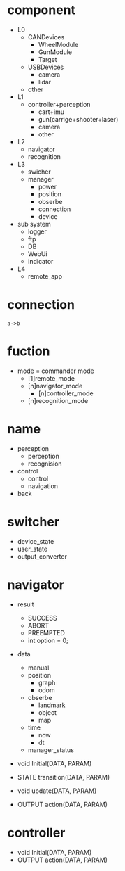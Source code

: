 # component

* L0
    * CANDevices
        * WheelModule
        * GunModule
        * Target
    * USBDevices
        * camera
        * lidar
    * other
* L1
    * controller+perception
        * cart+imu
        * gun(carrige+shooter+laser)
        * camera
        * other
* L2
    * navigator
    * recognition
* L3
    * swicher
    * manager
        * power
        * position
        * obserbe
        * connection
        * device
* sub system
    * logger
    * ftp
    * DB
    * WebUi
    * indicator
* L4
    * remote_app

# connection

```plantuml
a->b
```

# fuction
* mode = commander mode
    * [1]remote_mode
    * [n]navigator_mode
        * [n]controller_mode
    * [n]recognition_mode

# name 
* perception
    * perception
    * recognision
* control
    * control
    * navigation
* back

# switcher
* device_state
* user_state
* output_converter

# navigator
* result
    * SUCCESS
    * ABORT
    * PREEMPTED 
    * int option = 0;

* data
    * manual
    * position
        * graph
        * odom
    * obserbe
        * landmark
        * object
        * map
    * time
        * now
        * dt
    * manager_status

* void Initial(DATA, PARAM)
* STATE transition(DATA, PARAM)
* void update(DATA, PARAM)
* OUTPUT action(DATA, PARAM)



# controller
* void Initial(DATA, PARAM)
* OUTPUT action(DATA, PARAM)
